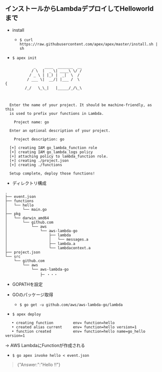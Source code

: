 ## インストールからLambdaデプロイしてHelloworldまで
 
 - install
   - `$ curl https://raw.githubusercontent.com/apex/apex/master/install.sh | sh`

- `$ apex init`
```
             _    ____  _______  __
            / \  |  _ \| ____\ \/ /
           / _ \ | |_) |  _|  \  /
          / ___ \|  __/| |___ /  \
{
         /_/   \_\_|   |_____/_/\_\



  Enter the name of your project. It should be machine-friendly, as this
  is used to prefix your functions in Lambda.

    Project name: go

  Enter an optional description of your project.

    Project description: go

  [+] creating IAM go_lambda_function role
  [+] creating IAM go_lambda_logs policy
  [+] attaching policy to lambda_function role.
  [+] creating ./project.json
  [+] creating ./functions

  Setup complete, deploy those functions!
```

- ディレクトリ構成
```
.
├── event.json
├── functions
│   └── hello
│       └── main.go
├── pkg
│   └── darwin_amd64
│       └── github.com
│           └── aws
│               └── aws-lambda-go
│                   ├── lambda
│                   │   └── messages.a
│                   ├── lambda.a
│                   └── lambdacontext.a
├── project.json
└── src
    └── github.com
        └── aws
            └── aws-lambda-go
                ├─ ・・・
```
- GOPATHを設定

- GOのパッケージ取得
  - `$ go get -u github.com/aws/aws-lambda-go/lambda`

- `$ apex deploy`
```
   • creating function         env= function=hello
   • created alias current     env= function=hello version=1
   • function created          env= function=hello name=go_hello version=1
```

→ AWS LambdaにFunctionが作成される

- `$ go apex invoke hello < event.json`
> {"Answer:":"Hello !!"}
